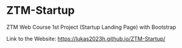 # ZTM-Startup
ZTM Web Course 1st Project (Startup Landing Page) with Bootstrap

Link to the Website: https://lukas2023h.github.io/ZTM-Startup/
